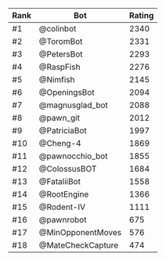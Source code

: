 Rank|Bot|Rating
---|---|---
#1|@colinbot|2340
#2|@ToromBot|2331
#3|@PetersBot|2293
#4|@RaspFish|2276
#5|@Nimfish|2145
#6|@OpeningsBot|2094
#7|@magnusglad_bot|2088
#8|@pawn_git|2012
#9|@PatriciaBot|1997
#10|@Cheng-4|1869
#11|@pawnocchio_bot|1855
#12|@ColossusBOT|1684
#13|@FataliiBot|1558
#14|@RootEngine|1366
#15|@Rodent-IV|1111
#16|@pawnrobot|675
#17|@MinOpponentMoves|576
#18|@MateCheckCapture|474
